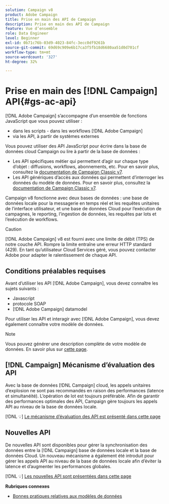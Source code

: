 ```yaml
---
solution: Campaign v8
product: Adobe Campaign
title: Prise en main des API de Campaign
description: Prise en main des API de Campaign
feature: Vue d’ensemble
role: Data Engineer
level: Beginner
exl-id: 0b71c76b-03d9-4023-84fc-3ecc0df9261b
source-git-commit: 69d69c909e6b17ca3f5fb18d6680aa51d0d701cf
workflow-type: tm+mt
source-wordcount: '327'
ht-degree: 32%

---
```


# Prise en main des [!DNL Campaign] API{#gs-ac-api}

[!DNL Adobe Campaign] s’accompagne d’un ensemble de fonctions JavaScript que vous pouvez utiliser :

* dans les scripts - dans les workflows [!DNL Adobe Campaign]
* via les API, à partir de systèmes externes

Vous pouvez utiliser des API JavaScript pour écrire dans la base de données cloud Campaign ou lire à partir de la base de données :

* Les API spécifiques métier qui permettent d’agir sur chaque type d’objet : diffusions, workflows, abonnements, etc. Pour en savoir plus, consultez la [documentation de Campaign Classic v7](https://experienceleague.adobe.com/docs/campaign-classic/using/configuring-campaign-classic/api/business-oriented-apis.html?lang=fr).
* Les API génériques d’accès aux données qui permettent d’interroger les données du modèle de données. Pour en savoir plus, consultez la [documentation de Campaign Classic v7](https://experienceleague.adobe.com/docs/campaign-classic/using/configuring-campaign-classic/api/data-oriented-apis.html?lang=fr).

Campaign v8 fonctionne avec deux bases de données : une base de données locale pour la messagerie en temps réel et les requêtes unitaires de l’interface utilisateur, et une base de données Cloud pour l’exécution de campagnes, le reporting, l’ingestion de données, les requêtes par lots et l’exécution de workflows.

>[!CAUTION]
>
>[!DNL Adobe Campaign] v8 est fourni avec une limite de débit (TPS) de notre couche API. Rompre la limite entraîne une erreur HTTP standard (429). En tant qu’utilisateur Cloud Services géré, vous pouvez contacter Adobe pour adapter le ralentissement de chaque API.


## Conditions préalables requises

Avant d’utiliser les API [!DNL Adobe Campaign], vous devez connaître les sujets suivants :

* Javascript
* protocole SOAP
* [!DNL Adobe Campaign] datamodel

Pour utiliser les API et interagir avec [!DNL Adobe Campaign], vous devez également connaître votre modèle de données.

>[!NOTE]
>Vous pouvez générer une description complète de votre modèle de données. En savoir plus sur [cette page](datamodel.md).

## [!DNL Campaign] Mécanisme d’évaluation des API

Avec la base de données [!DNL Campaign] cloud, les appels unitaires d’explosion ne sont pas recommandés en raison des performances (latence et simultanéité). L’opération de lot est toujours préférable. Afin de garantir des performances optimales des API, Campaign gère toujours les appels API au niveau de la base de données locale.

[!DNL :bulb:] [Le mécanisme d’évaluation des API est présenté dans cette page](staging.md)

## Nouvelles API

De nouvelles API sont disponibles pour gérer la synchronisation des données entre la [!DNL Campaign] base de données locale et la base de données Cloud. Un nouveau mécanisme a également été introduit pour gérer les appels API au niveau de la base de données locale afin d’éviter la latence et d’augmenter les performances globales.

[!DNL :bulb:] [Les nouvelles API sont présentées dans cette page](new-apis.md)

**Rubriques connexes**

* [Bonnes pratiques relatives aux modèles de données](datamodel-best-practices.md)
